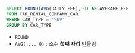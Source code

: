 ``` sql
SELECT ROUND(AVG(DAILY_FEE), 0) AS AVERAGE_FEE
FROM CAR_RENTAL_COMPANY_CAR
WHERE CAR_TYPE = 'SUV'
GROUP BY CAR_TYPE
```

- `ROUND`
- `AVG(..., 0)` : 소수 **첫째 자리** 반올림
